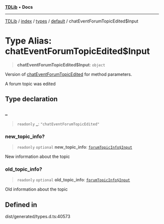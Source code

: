 [**TDLib**](../../../../../../README.md) • **Docs**

***

[TDLib](../../../../../../modules.md) / [index](../../../../../README.md) / [types](../../../README.md) / [default](../README.md) / chatEventForumTopicEdited$Input

# Type Alias: chatEventForumTopicEdited$Input

> **chatEventForumTopicEdited$Input**: `object`

Version of [chatEventForumTopicEdited](chatEventForumTopicEdited.md) for method parameters.

A forum topic was edited

## Type declaration

### \_

> `readonly` **\_**: `"chatEventForumTopicEdited"`

### new\_topic\_info?

> `readonly` `optional` **new\_topic\_info**: [`forumTopicInfo$Input`](forumTopicInfo$Input-1.md)

New information about the topic

### old\_topic\_info?

> `readonly` `optional` **old\_topic\_info**: [`forumTopicInfo$Input`](forumTopicInfo$Input-1.md)

Old information about the topic

## Defined in

dist/generated/types.d.ts:40573

